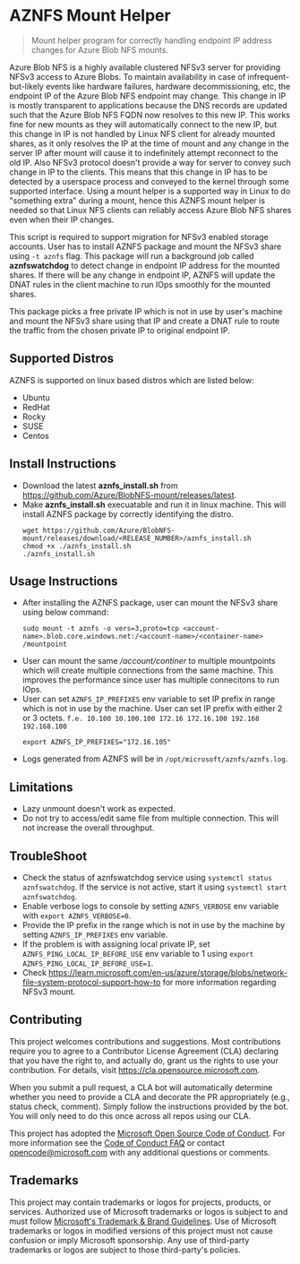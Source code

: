 # AZNFS Mount Helper

> Mount helper program for correctly handling endpoint IP address changes for Azure Blob NFS mounts.

Azure Blob NFS is a highly available clustered NFSv3 server for providing NFSv3 access to Azure Blobs. To maintain availability in case of infrequent-but-likely events like hardware failures, hardware decommissioning, etc, the endpoint IP of the Azure Blob NFS endpoint may change. This change in IP is mostly transparent to applications because the DNS records are updated such that the Azure Blob NFS FQDN now resolves to this new IP. This works fine for new mounts as they will automatically connect to the new IP, but this change in IP is not handled by Linux NFS client for already mounted shares, as it only resolves the IP at the time of mount and any change in the server IP after mount will cause it to indefinitely attempt reconnect to the old IP. Also NFSv3 protocol doesn't provide a way for server to convey such change in IP to the clients. This means that this change in IP has to be detected by a userspace process and conveyed to the kernel through some supported interface. Using a mount helper is a supported way in Linux to do "something extra" during a mount, hence this AZNFS mount helper is needed so that Linux NFS clients can reliably access Azure Blob NFS shares even when their IP changes.

This script is required to support migration for NFSv3 enabled storage accounts. User has to install AZNFS package and
mount the NFSv3 share using `-t aznfs` flag. This package will run a background job called **aznfswatchdog** to detect
change in endpoint IP address for the mounted shares. If there will be any change in endpoint IP, AZNFS will update the
DNAT rules in the client machine to run IOps smoothly for the mounted shares.

This package picks a free private IP which is not in use by user's machine and mount the NFSv3 share using that IP and
create a DNAT rule to route the traffic from the chosen private IP to original endpoint IP.

## Supported Distros

AZNFS is supported on linux based distros which are listed below: 

- Ubuntu
- RedHat
- Rocky
- SUSE
- Centos


## Install Instructions

- Download the latest **aznfs_install.sh** from https://github.com/Azure/BlobNFS-mount/releases/latest.
- Make **aznfs_install.sh** execuatable and run it in linux machine. This will install AZNFS package by correctly
  identifying the distro.
	```
	wget https://github.com/Azure/BlobNFS-mount/releases/download/<RELEASE_NUMBER>/aznfs_install.sh
	chmod +x ./aznfs_install.sh
	./aznfs_install.sh
	```


## Usage Instructions

- After installing the AZNFS package, user can mount the NFSv3 share using below command: 
	```
	sudo mount -t aznfs -o vers=3,proto=tcp <account-name>.blob.core.windows.net:/<account-name>/<container-name> /mountpoint
	```
- User can mount the same _/account/continer_ to multiple mountpoints which will create multiple connections from the 
  same machine. This improves the performance since user has multiple connecitons to run IOps.
- User can set `AZNFS_IP_PREFIXES` env variable to set IP prefix in range which is not in use by the machine. User can 
  set IP prefix with either 2 or 3 octets. `f.e. 10.100 10.100.100 172.16 172.16.100 192.168 192.168.100`
  ```
  export AZNFS_IP_PREFIXES="172.16.105"
  ```
- Logs generated from AZNFS will be in `/opt/microsoft/aznfs/aznfs.log`.


## Limitations

- Lazy unmount doesn't work as expected.
- Do not try to access/edit same file from multiple connection. This will not increase the overall throughput.


## TroubleShoot

- Check the status of aznfswatchdog service using `systemctl status aznfswatchdog`. If the service is not active, start
  it using `systemctl start aznfswatchdog`.
- Enable verbose logs to console by setting `AZNFS_VERBOSE` env variable with `export AZNFS_VERBOSE=0`.
- Provide the IP prefix in the range which is not in use by the machine by setting `AZNFS_IP_PREFIXES` env variable.
- If the problem is with assigning local private IP, set `AZNFS_PING_LOCAL_IP_BEFORE_USE` env variable to 1 using
  `export AZNFS_PING_LOCAL_IP_BEFORE_USE=1`.
- Check https://learn.microsoft.com/en-us/azure/storage/blobs/network-file-system-protocol-support-how-to for more 
  information regarding NFSv3 mount.


## Contributing

This project welcomes contributions and suggestions.  Most contributions require you to agree to a
Contributor License Agreement (CLA) declaring that you have the right to, and actually do, grant us
the rights to use your contribution. For details, visit https://cla.opensource.microsoft.com.

When you submit a pull request, a CLA bot will automatically determine whether you need to provide
a CLA and decorate the PR appropriately (e.g., status check, comment). Simply follow the instructions
provided by the bot. You will only need to do this once across all repos using our CLA.

This project has adopted the [Microsoft Open Source Code of Conduct](https://opensource.microsoft.com/codeofconduct/).
For more information see the [Code of Conduct FAQ](https://opensource.microsoft.com/codeofconduct/faq/) or
contact [opencode@microsoft.com](mailto:opencode@microsoft.com) with any additional questions or comments.


## Trademarks

This project may contain trademarks or logos for projects, products, or services. Authorized use of Microsoft 
trademarks or logos is subject to and must follow 
[Microsoft's Trademark & Brand Guidelines](https://www.microsoft.com/en-us/legal/intellectualproperty/trademarks/usage/general).
Use of Microsoft trademarks or logos in modified versions of this project must not cause confusion or imply Microsoft sponsorship.
Any use of third-party trademarks or logos are subject to those third-party's policies.
